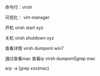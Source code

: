 命令行：virsh

可视化： virt-manager

开机
virsh start xyz

关机
virsh shutdown xyz

查看详情
virsh dumpxml win7

通过查看mac 查看ip
virsh dumpxml|grep mac

arp -a  |grep xxx(mac)